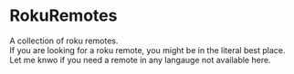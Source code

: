 # RokuRemotes
A collection of roku remotes.<br/>
If you are looking for a roku remote, you might be in the literal best place.<br/>
Let me knwo if you need a remote in any langauge not available here.
